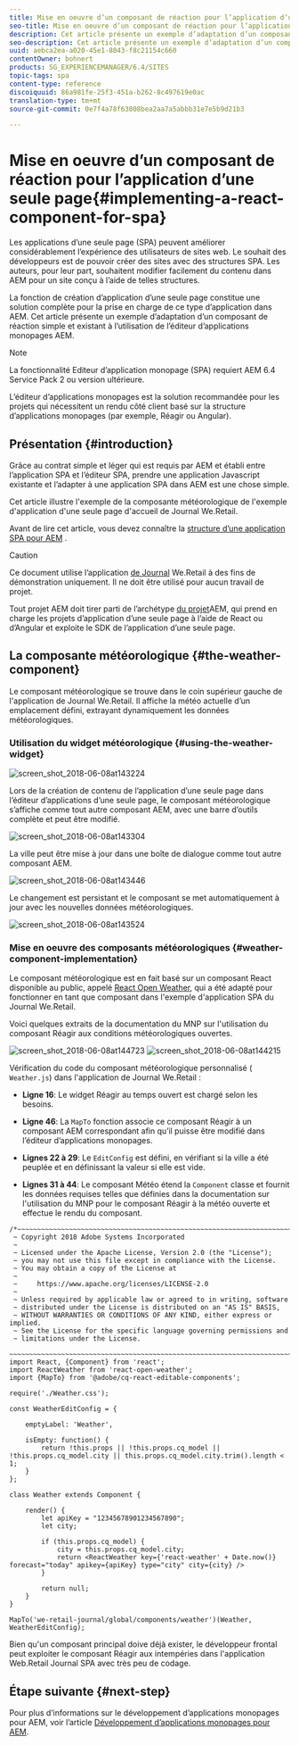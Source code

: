 ```yaml
---
title: Mise en oeuvre d’un composant de réaction pour l’application d’une seule page
seo-title: Mise en oeuvre d’un composant de réaction pour l’application d’une seule page
description: Cet article présente un exemple d’adaptation d’un composant de réaction simple et existant à l’utilisation de l’éditeur d’applications monopages AEM.
seo-description: Cet article présente un exemple d’adaptation d’un composant de réaction simple et existant à l’utilisation de l’éditeur d’applications monopages AEM.
uuid: aebca2ea-a020-45e1-8043-f8c21154c660
contentOwner: bohnert
products: SG_EXPERIENCEMANAGER/6.4/SITES
topic-tags: spa
content-type: reference
discoiquuid: 86a981fe-25f3-451a-b262-8c497619e0ac
translation-type: tm+mt
source-git-commit: 0e7f4a78f63808bea2aa7a5abbb31e7e5b9d21b3

---
```



# Mise en oeuvre d’un composant de réaction pour l’application d’une seule page{#implementing-a-react-component-for-spa}

Les applications d’une seule page (SPA) peuvent améliorer considérablement l’expérience des utilisateurs de sites web. Le souhait des développeurs est de pouvoir créer des sites avec des structures SPA. Les auteurs, pour leur part, souhaitent modifier facilement du contenu dans AEM pour un site conçu à l’aide de telles structures.

La fonction de création d’application d’une seule page constitue une solution complète pour la prise en charge de ce type d’application dans AEM. Cet article présente un exemple d’adaptation d’un composant de réaction simple et existant à l’utilisation de l’éditeur d’applications monopages AEM.

>[!NOTE]
>La fonctionnalité Editeur d’application monopage (SPA) requiert AEM 6.4 Service Pack 2 ou version ultérieure.
>
>L’éditeur d’applications monopages est la solution recommandée pour les projets qui nécessitent un rendu côté client basé sur la structure d’applications monopages (par exemple, Réagir ou Angular).

## Présentation {#introduction}

Grâce au contrat simple et léger qui est requis par AEM et établi entre l’application SPA et l’éditeur SPA, prendre une application Javascript existante et l’adapter à une application SPA dans AEM est une chose simple.

Cet article illustre l&#39;exemple de la composante météorologique de l&#39;exemple d&#39;application d&#39;une seule page d&#39;accueil de Journal We.Retail.

Avant de lire cet article, vous devez connaître la [structure d’une application SPA pour AEM](/help/sites-developing/spa-getting-started-react.md) .

>[!CAUTION]
>Ce document utilise l’application [de Journal](https://github.com/Adobe-Marketing-Cloud/aem-sample-we-retail-journal) We.Retail à des fins de démonstration uniquement. Il ne doit être utilisé pour aucun travail de projet.
>
>Tout projet AEM doit tirer parti de l’archétype [du projet](https://docs.adobe.com/content/help/en/experience-manager-core-components/using/developing/archetype/overview.html)AEM, qui prend en charge les projets d’application d’une seule page à l’aide de React ou d’Angular et exploite le SDK de l’application d’une seule page.

## La composante météorologique {#the-weather-component}

Le composant météorologique se trouve dans le coin supérieur gauche de l&#39;application de Journal We.Retail. Il affiche la météo actuelle d’un emplacement défini, extrayant dynamiquement les données météorologiques.

### Utilisation du widget météorologique {#using-the-weather-widget}

![screen_shot_2018-06-08at143224](assets/screen_shot_2018-06-08at143224.png)

Lors de la création de contenu de l’application d’une seule page dans l’éditeur d’applications d’une seule page, le composant météorologique s’affiche comme tout autre composant AEM, avec une barre d’outils complète et peut être modifié.

![screen_shot_2018-06-08at143304](assets/screen_shot_2018-06-08at143304.png)

La ville peut être mise à jour dans une boîte de dialogue comme tout autre composant AEM.

![screen_shot_2018-06-08at143446](assets/screen_shot_2018-06-08at143446.png)

Le changement est persistant et le composant se met automatiquement à jour avec les nouvelles données météorologiques.

![screen_shot_2018-06-08at143524](assets/screen_shot_2018-06-08at143524.png)

### Mise en oeuvre des composants météorologiques {#weather-component-implementation}

Le composant météorologique est en fait basé sur un composant React disponible au public, appelé [React Open Weather](https://www.npmjs.com/package/react-open-weather), qui a été adapté pour fonctionner en tant que composant dans l&#39;exemple d&#39;application SPA du Journal We.Retail.

Voici quelques extraits de la documentation du MNP sur l&#39;utilisation du composant Réagir aux conditions météorologiques ouvertes.

![screen_shot_2018-06-08at144723](assets/screen_shot_2018-06-08at144723.png) ![screen_shot_2018-06-08at144215](assets/screen_shot_2018-06-08at144215.png)

Vérification du code du composant météorologique personnalisé ( `Weather.js`) dans l&#39;application de Journal We.Retail :

* **Ligne 16**: Le widget Réagir au temps ouvert est chargé selon les besoins.
* **Ligne 46**: La `MapTo` fonction associe ce composant Réagir à un composant AEM correspondant afin qu’il puisse être modifié dans l’éditeur d’applications monopages.

* **Lignes 22 à 29**: Le `EditConfig` est défini, en vérifiant si la ville a été peuplée et en définissant la valeur si elle est vide.

* **Lignes 31 à 44**: Le composant Météo étend la `Component` classe et fournit les données requises telles que définies dans la documentation sur l&#39;utilisation du MNP pour le composant Réagir à la météo ouverte et effectue le rendu du composant.

```
/*~~~~~~~~~~~~~~~~~~~~~~~~~~~~~~~~~~~~~~~~~~~~~~~~~~~~~~~~~~~~~~~~~~~~~~~~~~~~~~
 ~ Copyright 2018 Adobe Systems Incorporated
 ~
 ~ Licensed under the Apache License, Version 2.0 (the "License");
 ~ you may not use this file except in compliance with the License.
 ~ You may obtain a copy of the License at
 ~
 ~     https://www.apache.org/licenses/LICENSE-2.0
 ~
 ~ Unless required by applicable law or agreed to in writing, software
 ~ distributed under the License is distributed on an "AS IS" BASIS,
 ~ WITHOUT WARRANTIES OR CONDITIONS OF ANY KIND, either express or implied.
 ~ See the License for the specific language governing permissions and
 ~ limitations under the License.
 ~~~~~~~~~~~~~~~~~~~~~~~~~~~~~~~~~~~~~~~~~~~~~~~~~~~~~~~~~~~~~~~~~~~~~~~~~~~~~*/
import React, {Component} from 'react';
import ReactWeather from 'react-open-weather';
import {MapTo} from '@adobe/cq-react-editable-components';

require('./Weather.css');

const WeatherEditConfig = {

    emptyLabel: 'Weather',

    isEmpty: function() {
        return !this.props || !this.props.cq_model || !this.props.cq_model.city || this.props.cq_model.city.trim().length < 1;
    }
};

class Weather extends Component {

    render() {
        let apiKey = "12345678901234567890";
        let city;

        if (this.props.cq_model) {
            city = this.props.cq_model.city;
            return <ReactWeather key={'react-weather' + Date.now()} forecast="today" apikey={apiKey} type="city" city={city} />
        }

        return null;
    }
}

MapTo('we-retail-journal/global/components/weather')(Weather, WeatherEditConfig);
```

Bien qu&#39;un composant principal doive déjà exister, le développeur frontal peut exploiter le composant Réagir aux intempéries dans l&#39;application Web.Retail Journal SPA avec très peu de codage.

## Étape suivante {#next-step}

Pour plus d’informations sur le développement d’applications monopages pour AEM, voir l’article [Développement d’applications monopages pour AEM](/help/sites-developing/spa-architecture.md).